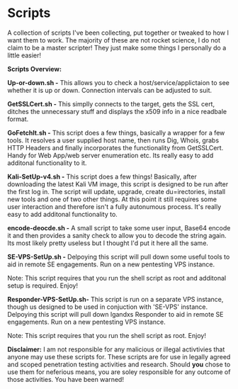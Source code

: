 # Scripts 

A collection of scripts I've been collecting, put together or tweaked to how I want them to work. The majority of these are not rocket science, I do not claim to be a master scripter! They just make some things I personally do a little easier!

**Scripts Overview:**

**Up-or-down.sh -** This allows you to check a host/service/applictaion to see whether it is up or down. Connection intervals can be adjusted to suit.

**GetSSLCert.sh -** This simplly connects to the target, gets the SSL cert, ditches the unnecessary stuff and displays the x509 info in a nice readbale format.

**GoFetchIt.sh -** This script does a few things, basically a wrapper for a few tools. It resolves a user supplied host name, then runs Dig, Whois, grabs HTTP Headers and finally incorporates the functionality from GetSSLCert. Handy for Web App/web server enumeration etc. Its really easy to add additonal functionality to it. 

**Kali-SetUp-v4.sh -** This script does a few things! Basically, after downloading the latest Kali VM image, this script is designed to be run after the first log in. The script will update, upgrade, create du=irectories, install new tools and one of two other things. At this point it still requires some user interaction and therefore isn't a fully autonumous process. It's really easy to add additonal functionality to.

**encode-deocde.sh -** A small script to take some user input, Base64 encode it and then provides a sanity check to allow you to decode the string again. Its most likely pretty useless but I thought I'd put it here all the same.


**SE-VPS-SetUp.sh -**
Delpoying this script will pull down some useful tools to aid in remote SE engagements. Run on a new pentesting VPS instance.

Note: This script requires that you run the shell script as root and additonal setup is required. Enjoy!

**Responder-VPS-SetUp.sh-**
This script is run on a separate VPS instance, though us designed to be used in conjuction with 'SE-VPS' instance. Delpoying this script will pull down lgandxs Responder to aid in remote SE engagements. Run on a new pentesting VPS instance.

Note: This script requires that you run the shell script as root. Enjoy!


**Disclaimer:** I am not responsible for any malicious or illegal activtivies that anyone may use these scripts for. These scripts are for use in legally agreed and scoped penetration testing activities and research. Should **you** chose to use them for neferious means, you are soley responsible for any outcome of those activities. You have been warned!

